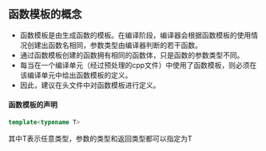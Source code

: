 ## 函数模板的概念
- 函数模板是由生成函数的模板。在编译阶段，编译器会根据函数模板的使用情况创建出函数名相同，参数类型由编译器判断的若干函数。
- 通过函数模板创建的函数拥有相同的函数体，只是函数的参数类型不同。
- 每当在一个编译单元（经过预处理的cpp文件）中使用了函数模板，则必须在该编译单元中给出函数模板的定义。
- 因此，建议在头文件中对函数模板进行定义。
#### 函数模板的声明
```c++
template<typename T>
```
其中T表示任意类型，参数的类型和返回类型都可以指定为T
